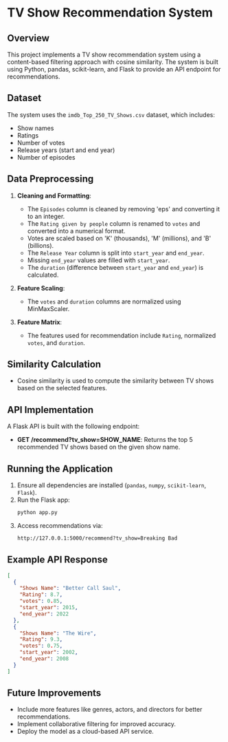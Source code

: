 # TV Show Recommendation System

## Overview
This project implements a TV show recommendation system using a content-based filtering approach with cosine similarity. The system is built using Python, pandas, scikit-learn, and Flask to provide an API endpoint for recommendations.

## Dataset
The system uses the `imdb_Top_250_TV_Shows.csv` dataset, which includes:
- Show names
- Ratings
- Number of votes
- Release years (start and end year)
- Number of episodes

## Data Preprocessing
1. **Cleaning and Formatting**:
   - The `Episodes` column is cleaned by removing 'eps' and converting it to an integer.
   - The `Rating given by people` column is renamed to `votes` and converted into a numerical format.
   - Votes are scaled based on 'K' (thousands), 'M' (millions), and 'B' (billions).
   - The `Release Year` column is split into `start_year` and `end_year`.
   - Missing `end_year` values are filled with `start_year`.
   - The `duration` (difference between `start_year` and `end_year`) is calculated.

2. **Feature Scaling**:
   - The `votes` and `duration` columns are normalized using MinMaxScaler.

3. **Feature Matrix**:
   - The features used for recommendation include `Rating`, normalized `votes`, and `duration`.

## Similarity Calculation
- Cosine similarity is used to compute the similarity between TV shows based on the selected features.

## API Implementation
A Flask API is built with the following endpoint:
- **GET /recommend?tv_show=SHOW_NAME**: Returns the top 5 recommended TV shows based on the given show name.

## Running the Application
1. Ensure all dependencies are installed (`pandas`, `numpy`, `scikit-learn`, `Flask`).
2. Run the Flask app:
   ```sh
   python app.py
   ```
3. Access recommendations via:
   ```sh
   http://127.0.0.1:5000/recommend?tv_show=Breaking Bad
   ```

## Example API Response
```json
[
  {
    "Shows Name": "Better Call Saul",
    "Rating": 8.7,
    "votes": 0.85,
    "start_year": 2015,
    "end_year": 2022
  },
  {
    "Shows Name": "The Wire",
    "Rating": 9.3,
    "votes": 0.75,
    "start_year": 2002,
    "end_year": 2008
  }
]
```

## Future Improvements
- Include more features like genres, actors, and directors for better recommendations.
- Implement collaborative filtering for improved accuracy.
- Deploy the model as a cloud-based API service.
